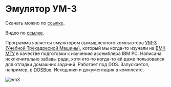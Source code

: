 # Эмулятор УМ-3

Скачать можно по [ссылке](https://github.com/dainiak/em3/releases/tag/release).

Видео по [ссылке](https://youtu.be/pJzFvYdwO2c).

Программа является эмулятором вымышленного компьютера [УМ-3 (Учебной Трёхадресной Машины)](http://arch.cs.msu.su/Text/Chapter_03.pdf), который мы когда-то изучали на [ВМК МГУ](http://cs.msu.ru/) в качестве подготовки к изучению ассемблера IBM PC. Написана исключительно забавы ради, хотя кто-то когда-то ей даже пользовался для отладки домашних заданий. Работает под DOS. Запускается, например, в [DOSBox](http://www.dosbox.com/). Исходники и документация в комплекте.

![em3](https://cloud.githubusercontent.com/assets/2994860/23364975/3a3a785c-fd12-11e6-9b57-e9d6892a1282.png)
